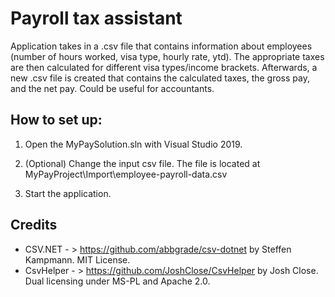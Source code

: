 # Payroll tax assistant

Application takes in a .csv file that contains information about employees (number of hours worked, visa type, hourly rate, ytd). The appropriate taxes are then calculated for different visa types/income brackets. Afterwards, a new .csv file is created that contains the calculated taxes, the gross pay, and the net pay. Could be useful for accountants.

## How to set up:

1. Open the MyPaySolution.sln with Visual Studio 2019.

2. (Optional) Change the input csv file. The file is located at MyPayProject\Import\employee-payroll-data.csv

3. Start the application.


## Credits

- CSV.NET - > https://github.com/abbgrade/csv-dotnet by Steffen Kampmann. MIT License.
- CsvHelper - > https://github.com/JoshClose/CsvHelper by Josh Close. Dual licensing under MS-PL and Apache 2.0.